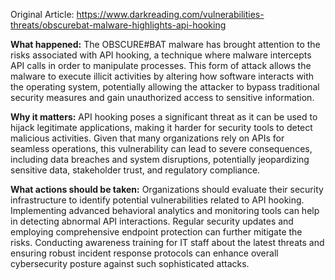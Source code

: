 Original Article: https://www.darkreading.com/vulnerabilities-threats/obscurebat-malware-highlights-api-hooking

**What happened:** The OBSCURE#BAT malware has brought attention to the risks associated with API hooking, a technique where malware intercepts API calls in order to manipulate processes. This form of attack allows the malware to execute illicit activities by altering how software interacts with the operating system, potentially allowing the attacker to bypass traditional security measures and gain unauthorized access to sensitive information. 

**Why it matters:** API hooking poses a significant threat as it can be used to hijack legitimate applications, making it harder for security tools to detect malicious activities. Given that many organizations rely on APIs for seamless operations, this vulnerability can lead to severe consequences, including data breaches and system disruptions, potentially jeopardizing sensitive data, stakeholder trust, and regulatory compliance.

**What actions should be taken:** Organizations should evaluate their security infrastructure to identify potential vulnerabilities related to API hooking. Implementing advanced behavioral analytics and monitoring tools can help in detecting abnormal API interactions. Regular security updates and employing comprehensive endpoint protection can further mitigate the risks. Conducting awareness training for IT staff about the latest threats and ensuring robust incident response protocols can enhance overall cybersecurity posture against such sophisticated attacks.
